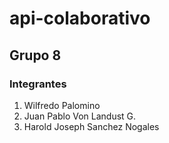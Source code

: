 # api-colaborativo

## Grupo 8
### Integrantes

1. Wilfredo Palomino
1. Juan Pablo Von Landust G.
1. Harold Joseph Sanchez Nogales
